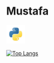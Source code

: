 # Mustafa

<img src="./python.png" alt="" width="50px">

[![Top Langs](https://github-readme-stats-git-masterrstaa-rickstaa.vercel.app/api/top-langs/?username=mustafaz1)](https://github.com/anuraghazra/github-readme-stats)
